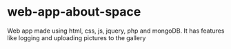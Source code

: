 # web-app-about-space
Web app made using html, css, js, jquery, php and mongoDB.  It has features like logging and uploading pictures to the gallery
